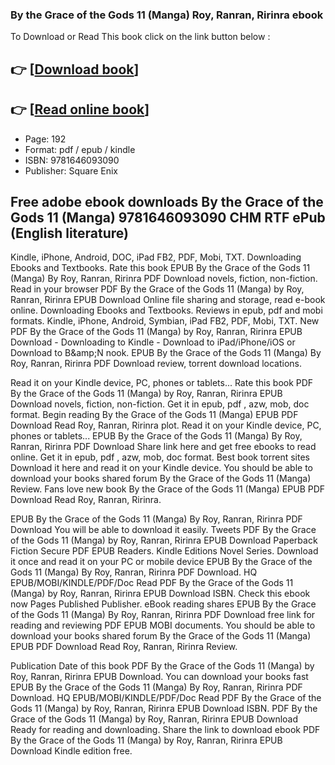 ### By the Grace of the Gods 11 (Manga) Roy, Ranran, Ririnra ebook

To Download or Read This book click on the link button below :

## 👉  [**[Download book](http://filesbooks.info/download.php?group=book&from=github.com&id=721935&lnk=1081 "Download book")**]

## 👉  [**[Read online book](http://filesbooks.info/download.php?group=book&from=github.com&id=721935&lnk=1081 "Read online book")**]


* Page: 192
* Format: pdf / epub / kindle
* ISBN: 9781646093090
* Publisher: Square Enix



## Free adobe ebook downloads By the Grace of the Gods 11 (Manga) 9781646093090 CHM RTF ePub (English literature)


Kindle, iPhone, Android, DOC, iPad FB2, PDF, Mobi, TXT. Downloading Ebooks and Textbooks. Rate this book EPUB By the Grace of the Gods 11 (Manga) By Roy, Ranran, Ririnra PDF Download novels, fiction, non-fiction. Read in your browser PDF By the Grace of the Gods 11 (Manga) by Roy, Ranran, Ririnra EPUB Download Online file sharing and storage, read e-book online. Downloading Ebooks and Textbooks. Reviews in epub, pdf and mobi formats. Kindle, iPhone, Android, Symbian, iPad FB2, PDF, Mobi, TXT. New PDF By the Grace of the Gods 11 (Manga) by Roy, Ranran, Ririnra EPUB Download - Downloading to Kindle - Download to iPad/iPhone/iOS or Download to B&amp;amp;N nook. EPUB By the Grace of the Gods 11 (Manga) By Roy, Ranran, Ririnra PDF Download review, torrent download locations.

Read it on your Kindle device, PC, phones or tablets... Rate this book PDF By the Grace of the Gods 11 (Manga) by Roy, Ranran, Ririnra EPUB Download novels, fiction, non-fiction. Get it in epub, pdf , azw, mob, doc format. Begin reading By the Grace of the Gods 11 (Manga) EPUB PDF Download Read Roy, Ranran, Ririnra plot. Read it on your Kindle device, PC, phones or tablets... EPUB By the Grace of the Gods 11 (Manga) By Roy, Ranran, Ririnra PDF Download Share link here and get free ebooks to read online. Get it in epub, pdf , azw, mob, doc format. Best book torrent sites Download it here and read it on your Kindle device. You should be able to download your books shared forum By the Grace of the Gods 11 (Manga) Review. Fans love new book By the Grace of the Gods 11 (Manga) EPUB PDF Download Read Roy, Ranran, Ririnra.

EPUB By the Grace of the Gods 11 (Manga) By Roy, Ranran, Ririnra PDF Download You will be able to download it easily. Tweets PDF By the Grace of the Gods 11 (Manga) by Roy, Ranran, Ririnra EPUB Download Paperback Fiction Secure PDF EPUB Readers. Kindle Editions Novel Series. Download it once and read it on your PC or mobile device EPUB By the Grace of the Gods 11 (Manga) By Roy, Ranran, Ririnra PDF Download. HQ EPUB/MOBI/KINDLE/PDF/Doc Read PDF By the Grace of the Gods 11 (Manga) by Roy, Ranran, Ririnra EPUB Download ISBN. Check this ebook now Pages Published Publisher. eBook reading shares EPUB By the Grace of the Gods 11 (Manga) By Roy, Ranran, Ririnra PDF Download free link for reading and reviewing PDF EPUB MOBI documents. You should be able to download your books shared forum By the Grace of the Gods 11 (Manga) EPUB PDF Download Read Roy, Ranran, Ririnra Review.

Publication Date of this book PDF By the Grace of the Gods 11 (Manga) by Roy, Ranran, Ririnra EPUB Download. You can download your books fast EPUB By the Grace of the Gods 11 (Manga) By Roy, Ranran, Ririnra PDF Download. HQ EPUB/MOBI/KINDLE/PDF/Doc Read PDF By the Grace of the Gods 11 (Manga) by Roy, Ranran, Ririnra EPUB Download ISBN. PDF By the Grace of the Gods 11 (Manga) by Roy, Ranran, Ririnra EPUB Download Ready for reading and downloading. Share the link to download ebook PDF By the Grace of the Gods 11 (Manga) by Roy, Ranran, Ririnra EPUB Download Kindle edition free.





